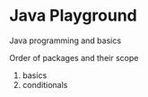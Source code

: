 # Java Playground

Java programming and basics

Order of packages and their scope

1) basics
2) conditionals